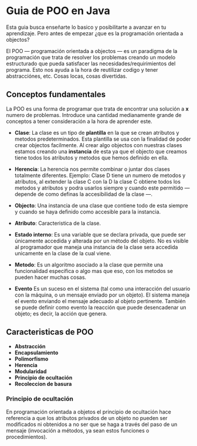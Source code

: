 # Guia de POO en Java

Esta guia busca enseñarte lo basico y posibilitarte a avanzar en tu aprendizaje. Pero antes de empezar ¿que es la programación orientada a objectos?

El POO — programación orientada a objectos — es un paradigma de la programación que trata de resolver los problemas creando un modelo estructurado
que pueda satisfacer las necesidades/requirimientos del programa. Esto nos ayuda a la hora de reutilizar codigo y tener abstracciónes, etc. Cosas locas,
cosas divertidas.

## Conceptos fundamentales

La POO es una forma de programar que trata de encontrar una solución a **x** numero de problemas. Introduce una cantidad medianamente grande
de conceptos a tener consideración a la hora de aprender este.

- **Clase**: La clase es un tipo de **plantilla** en la que se crean atributos y metodos predeterminados. Esta plantilla se usa con la finalidad de
  poder crear objectos facilmente. Al crear algo objectos con nuestras clases estamos creando una **instancia** de esta ya que el objecto que creamos
  tiene todos los atributos y metodos que hemos definido en ella.

- **Herencia**: La herencia nos permite combinar o juntar dos clases totalmente diferentes. Ejemplo: Clase D tiene un numero de metodos y atributos, al
  extender la clase C con la D la clase C obtiene todos los metodos y atributos y podra usarlos siempre y cuando este permitido — depende de como definas
  la accesibilidad de la clase —.

- **Objecto**: Una instancia de una clase que contiene todo de esta siempre y cuando se haya definido como accesible para la instancia.

- **Atributo**: Caracteristica de la clase.

- **Estado interno**:
  Es una variable que se declara privada, que puede ser únicamente accedida y alterada por un método del objeto. No es visible al programador que maneja una
  instancia de la clase sera accedida unicamente en la clase de la cual viene.

- **Metodo**: Es un algoritmo asociado a la clase que permite una funcionalidad especifica o algo mas que eso, con los metodos se pueden hacer muchas cosas.

- **Evento**
  Es un suceso en el sistema (tal como una interacción del usuario con la máquina, o un mensaje enviado por un objeto). El sistema maneja el evento enviando el
  mensaje adecuado al objeto pertinente. También se puede definir como evento la reacción que puede desencadenar un objeto; es decir, la acción que genera.

## Caracteristicas de POO

- **Abstracción**
- **Encapsulamiento**
- **Polimorfismo**
- **Herencia**
- **Modularidad**
- **Principio de ocultación**
- **Recoleccion de basura**

### Principio de ocultación

En programación orientada a objetos el principio de ocultación hace referencia a que los atributos privados de un objeto no pueden ser modificados ni obtenidos a
no ser que se haga a través del paso de un mensaje (invocación a métodos, ya sean estos funciones o procedimientos).

